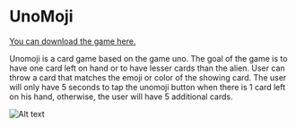 # UnoMoji

[You can download the game here.](https://itunes.apple.com/WebObjects/MZStore.woa/wa/viewSoftware?id=1123556503&mt=8)

<p>Unomoji is a card game based on the game uno. The goal of the game is to have one card left on hand or to have lesser cards than the alien. User can throw a card that matches the emoji or color of the showing card. The user will only have 5 seconds to tap the unomoji button when there is 1 card left on his hand, otherwise, the user will have 5 additional cards.</p>

![Alt text](https://s3.amazonaws.com/anyimage/unomoji.gif)